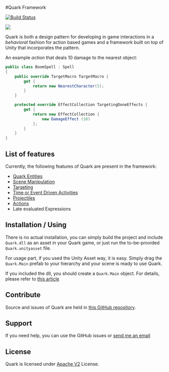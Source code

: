 #Quark Framework

[![Build Status](https://api.travis-ci.org/FatihBAKIR/Quark.svg)](https://api.travis-ci.org/FatihBAKIR/Quark.svg)

![](http://quarkup.io/res/quark.md.png)

Quark is both a design pattern for developing in game interactions in a *behavioral* fashion for action based games and a framework built on top of Unity that incorporates the pattern.

An example *action* that deals 10 damage to the nearest object:

```csharp
public class BoomSpell : Spell
{
	public override TargetMacro TargetMacro {
		get {
			return new NearestCharacter(5);
		}
	}

	protected override EffectCollection TargetingDoneEffects {
		get {
			return new EffectCollection {
				new DamageEffect (10)
			};
		}
	}
}
```

List of features
----
Currently, the following features of Quark are present in the framework:

+ [Quark Entities][read_Objects]
+ [Scene Manipulation][read_Effects]
+ [Targeting][read_Targeting]
+ [Time or Event Driven Activities][read_Buffs]
+ [Projectiles][read_Projectiles]
+ [Actions][read_Actions]
+ Late evaluated Expressions


Installation / Using
----
There is no actual installation, you can simply build the project and include `Quark.dll` as an asset in your Quark game, or just run the to-be-provided `Quark.unityasset` file.

For usage part, if you used the Unity Asset way, it is easy. Simply drag the `Quark.Main` prefab to your hierarchy and your scene is ready to use Quark. 

If you included the dll, you should create a `Quark.Main` object. For details, please refer to [this article][1]

Contribute
----
Source and issues of Quark are held in [this GitHub repository][2].

Support
----
If you need help, you can use the GitHub issues or [send me an email][3]

License
----
Quark is licensed under [Apache V2][4] License.

[1]: http://read.quarkup.io/content/quark_framework/using_quark_framework.html
[2]: https://github.com/FatihBAKIR/Quark
[3]: mailto:fatih@quarkup.io
[4]: http://www.apache.org/licenses/LICENSE-2.0
[5]: http://quarkup.io/Doc/Introduction.md

[read_Objects]: http://read.quarkup.io/content/quark_pattern/objects.html
[read_Effects]: http://read.quarkup.io/content/quark_pattern/scene_manipulation.html
[read_Targeting]: http://read.quarkup.io/content/quark_pattern/targeting.html
[read_Buffs]: http://read.quarkup.io/content/quark_pattern/buffs.html
[read_Projectiles]: http://read.quarkup.io/content/quark_pattern/projectile_controlling.html
[read_Actions]: http://read.quarkup.io/content/quark_pattern/actions.html

